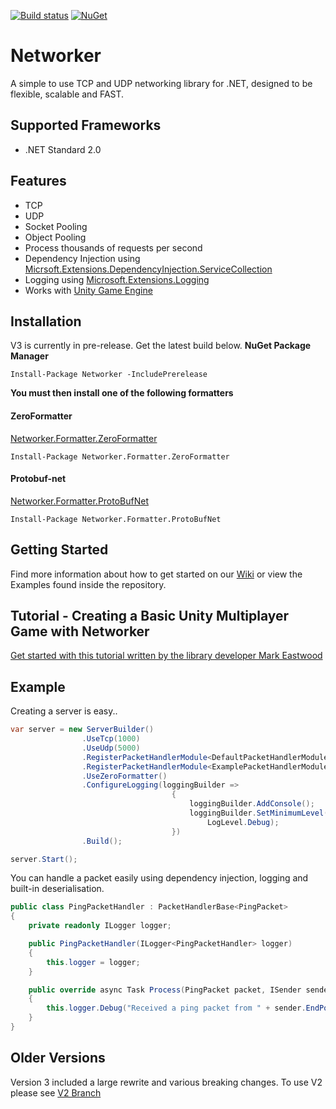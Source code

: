 [![Build status](https://ci.appveyor.com/api/projects/status/k2yi64f298bgjxra?svg=true)](https://ci.appveyor.com/project/MarkioE/networker)
[![NuGet](https://img.shields.io/nuget/v/networker.svg)](https://www.nuget.org/packages/Networker/)

# Networker
A simple to use TCP and UDP networking library for .NET, designed to be flexible, scalable and FAST.

## Supported Frameworks
* .NET Standard 2.0

## Features
* TCP
* UDP
* Socket Pooling
* Object Pooling
* Process thousands of requests per second
* Dependency Injection using [Micrsoft.Extensions.DependencyInjection.ServiceCollection](https://docs.microsoft.com/en-us/dotnet/api/microsoft.extensions.dependencyinjection.servicecollection?view=aspnetcore-2.1)
* Logging using [Microsoft.Extensions.Logging](https://docs.microsoft.com/en-us/dotnet/api/microsoft.extensions.logging?view=aspnetcore-2.2)
* Works with [Unity Game Engine](https://unity3d.com)

## Installation
V3 is currently in pre-release. Get the latest build below.
**NuGet Package Manager**
```
Install-Package Networker -IncludePrerelease
```

**You must then install one of the following formatters**

#### ZeroFormatter 
[Networker.Formatter.ZeroFormatter](https://www.nuget.org/packages/Networker.Formatter.ZeroFormatter)
```
Install-Package Networker.Formatter.ZeroFormatter
```
#### Protobuf-net 
[Networker.Formatter.ProtoBufNet](https://www.nuget.org/packages/Networker.Formatter.ProtoBufNet)
```
Install-Package Networker.Formatter.ProtoBufNet
```

## Getting Started
Find more information about how to get started on our [Wiki](https://github.com/MarkioE/Networker/wiki) or view the Examples found inside the repository.

## Tutorial - Creating a Basic Unity Multiplayer Game with Networker
[Get started with this tutorial written by the library developer Mark Eastwood](https://markeastwood.net/?p=7)

## Example

Creating a server is easy..

````csharp
var server = new ServerBuilder()
                .UseTcp(1000)
                .UseUdp(5000)
                .RegisterPacketHandlerModule<DefaultPacketHandlerModule>()
                .RegisterPacketHandlerModule<ExamplePacketHandlerModule>()
                .UseZeroFormatter()
                .ConfigureLogging(loggingBuilder =>
                                    {
                                        loggingBuilder.AddConsole();
                                        loggingBuilder.SetMinimumLevel(
                                            LogLevel.Debug);
                                    })
                .Build();

server.Start();
````

You can handle a packet easily using dependency injection, logging and built-in deserialisation.

````csharp
public class PingPacketHandler : PacketHandlerBase<PingPacket>
{
    private readonly ILogger logger;

    public PingPacketHandler(ILogger<PingPacketHandler> logger)
    {
        this.logger = logger;
    }

    public override async Task Process(PingPacket packet, ISender sender)
    {
        this.logger.Debug("Received a ping packet from " + sender.EndPoint);
    }
}
````

## Older Versions
Version 3 included a large rewrite and various breaking changes. To use V2 please see [V2 Branch](https://github.com/MarkioE/Networker/tree/features/v2.1)
